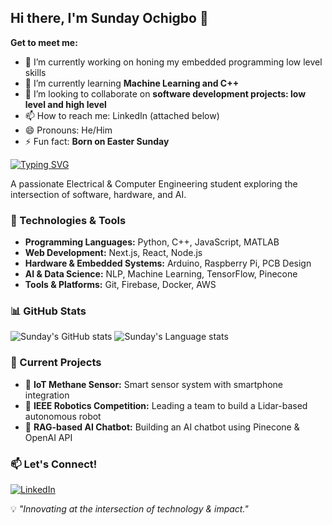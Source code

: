 
<!--
**sunday004/sunday004** is a ✨ _special_ ✨ repository because its `README.md` (this file) appears on your GitHub profile. -->

## Hi there, I'm Sunday Ochigbo 👋

**Get to meet me:**

- 🔭 I’m currently working on honing my embedded programming low level skills
- 🌱 I’m currently learning **Machine Learning and C++**
- 👯 I’m looking to collaborate on **software development projects: low level and high level**
- 📫 How to reach me: LinkedIn (attached below)
- 😄 Pronouns: He/Him
- ⚡ Fun fact: **Born on Easter Sunday**


[![Typing SVG](https://readme-typing-svg.herokuapp.com?font=Fira+Code&pause=1000&color=F75C7E&width=435&lines=Electrical+%26+Computer+Engineer;AI+%7C+Robotics+%7C+Web+Development;Innovating+with+Tech+%26+Impact)](https://git.io/typing-svg)

A passionate Electrical & Computer Engineering student exploring the intersection of software, hardware, and AI.

### 🔧 Technologies & Tools

- **Programming Languages:** Python, C++, JavaScript, MATLAB
- **Web Development:** Next.js, React, Node.js
- **Hardware & Embedded Systems:** Arduino, Raspberry Pi, PCB Design
- **AI & Data Science:** NLP, Machine Learning, TensorFlow, Pinecone
- **Tools & Platforms:** Git, Firebase, Docker, AWS

### 📊 GitHub Stats

![Sunday's GitHub stats](https://github-readme-stats.vercel.app/api?username=sunday004&show_icons=True&show=reviews,prs_merged,prs_merged_percentage)
![Sunday's Language stats](https://github-readme-stats.vercel.app/api/top-langs?username=sunday004&show_icons=true&locale=en")

### 🎯 Current Projects

- 📡 **IoT Methane Sensor:** Smart sensor system with smartphone integration
- 🤖 **IEEE Robotics Competition:** Leading a team to build a Lidar-based autonomous robot
- 📝 **RAG-based AI Chatbot:** Building an AI chatbot using Pinecone & OpenAI API


### 📫 Let's Connect!

[![LinkedIn](https://img.shields.io/badge/LinkedIn-Connect-blue?style=for-the-badge&logo=linkedin)](https://linkedin.com/in/sunday-ochigbo-a9b018240/)  


💡 *"Innovating at the intersection of technology & impact."*

